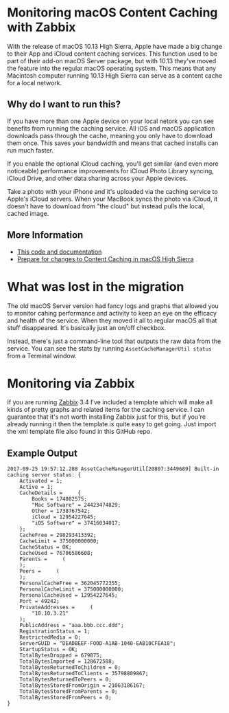 # Monitoring macOS Content Caching with Zabbix

With the release of macOS 10.13 High Sierra, Apple have made a big change to
their App and iCloud content caching services.  This function used to be part
of their add-on macOS Server package, but with 10.13 they've moved the feature
into the regular macOS operating system.  This means that any Macintosh
computer running 10.13 High Sierra can serve as a content cache for a local
network.

## Why do I want to run this?

If you have more than one Apple device on your local netork you can see
benefits from running the caching service.  All iOS and macOS application
downloads pass through the cache, meaning you only have to download them once.
This saves your bandwidth and means that cached installs can run much faster.

If you enable the optional iCloud caching, you'll get similar (and even more
noticeable) performance improvements for iCloud Photo Library syncing, iCloud
Drive, and other data sharing across your Apple devices.

Take a photo with your iPhone and it's uploaded via the caching service to
Apple's iCloud servers.  When your MacBook syncs the photo via iCloud, it
doesn't have to download from "the cloud" but instead pulls the local, cached
image.

## More Information

- [This code and
  documentation](https://github.com/nugget/zbx-macos-content-caching)
- [Prepare for changes to Content Caching in macOS High
  Sierra](https://support.apple.com/en-vn/HT208025)

# What was lost in the migration

The old macOS Server version had fancy logs and graphs that allowed you to
monitor cahing performance and activity to keep an eye on the efficacy and
health of the service.  When they moved it all to regular macOS all that stuff
disappeared.  It's basically just an on/off checkbox.

Instead, there's just a command-line tool that outputs the raw data from the
service.  You can see the stats  by running `AssetCacheManagerUtil status` from
a Terminal window.

# Monitoring via Zabbix

If you are running [Zabbix](https://www.zabbix.com) 3.4 I've included
a template which will make all kinds of pretty graphs and related items for the
caching service.  I can guarantee that it's not worth installing Zabbix just
for this, but if you're already running it then the template is quite easy to
get going.  Just import the xml template file also found in this GitHub repo.

## Example Output
```
2017-09-25 19:57:12.288 AssetCacheManagerUtil[20807:3449689] Built-in caching server status: {
    Activated = 1;
    Active = 1;
    CacheDetails =     {
        Books = 174082575;
        "Mac Software" = 24423474829;
        Other = 1738767542;
        iCloud = 12954227645;
        "iOS Software" = 37416034017;
    };
    CacheFree = 298293413392;
    CacheLimit = 375000000000;
    CacheStatus = OK;
    CacheUsed = 76706586608;
    Parents =     (
    );
    Peers =     (
    );
    PersonalCacheFree = 362045772355;
    PersonalCacheLimit = 375000000000;
    PersonalCacheUsed = 12954227645;
    Port = 49242;
    PrivateAddresses =     (
        "10.10.3.21"
    );
    PublicAddress = "aaa.bbb.ccc.ddd";
    RegistrationStatus = 1;
    RestrictedMedia = 0;
    ServerGUID = "DEADBEEF-FOOD-A1AB-1040-EAB10CFEA18";
    StartupStatus = OK;
    TotalBytesDropped = 679075;
    TotalBytesImported = 128672588;
    TotalBytesReturnedToChildren = 0;
    TotalBytesReturnedToClients = 35798809867;
    TotalBytesReturnedToPeers = 0;
    TotalBytesStoredFromOrigin = 21063186167;
    TotalBytesStoredFromParents = 0;
    TotalBytesStoredFromPeers = 0;
}
```
